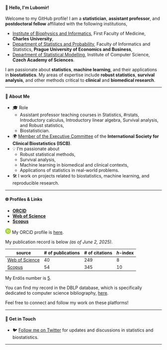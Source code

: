 #### 👋 Hello, I'm Lubomír!

Welcome to my GitHub profile! I am a **statistician**, **assistant professor**, and **postdoctoral fellow** affiliated with the following institutions,

- [Institute of Biophysics and Informatics](https://is.cuni.cz/webapps/whois2/osoba/1121663932437885/?lang=en), First Faculty of Medicine, **Charles University**,
- [Department of Statistics and Probability](https://kstp.vse.cz/english/about-the-department/members-of-the-department/), Faculty of Informatics and Statistics, **Prague University of Economics and Business**,
- [Department of Statistical Modelling](https://www.cs.cas.cz/staff/stepanek/en), Institute of Computer Science, **Czech Academy of Sciences**.

I am passionate about **statistics**, **machine learning**, and their applications in **biostatistics**. My areas of expertise include **robust statistics**, **survival analysis**, and other methods critical to **clinical** and **biomedical research**.

---

#### 📜 **About Me**
- 🎓 Role
  - Assistant professor teaching courses in Statistics, #rstats, Introductory calculus, Introductory linear algebra, Survival analysis, and Robust statistics,
  - Biostatistician.
- 🌍 [Member of the Executive Committee](https://iscb.international/executive-committee/) of the **International Society for Clinical Biostatistics (ISCB)**.
- 💡 I’m passionate about
  - Robust statistical methods,
  - Survival analysis,
  - Machine learning in biomedical and clinical contexts,
  - Applications of statistics in real-world problems.
- 🛠️ I work on projects related to biostatistics, machine learning, and reproducible research.

---

#### 🌐 **Profiles & Links**
- [**ORCID**](https://orcid.org/0000-0002-8308-4304)  
- [**Web of Science**](https://www.webofscience.com/wos/author/record/3811145)  
- [**Scopus**](https://www.scopus.com/authid/detail.uri?authorId=57210897167) 

[<img src="https://raw.githubusercontent.com/LStepanek/orcid_logo/refs/heads/main/orcid_logo_white_background.png" width="18" height="18" />](https://orcid.org/0000-0002-8308-4304) My ORCiD profile is [here](https://orcid.org/0000-0002-8308-4304).  

My publication record is below *(as of June 2, 2025)*.

| source | # of publications | # of citations | *h*-index |
|--------|-------------------|----------------|---------|
| [Web of Science](https://www.webofscience.com/wos/author/record/3811145) | 40 | 249 | 8 |
| [Scopus](https://www.scopus.com/authid/detail.uri?authorId=57210897167) | 54 | 345 | 10 |

My Erdős number is [5](https://www.csauthors.net/distance/lubomir-stepanek/paul-erdos).

You can find my record in the DBLP database, which is specifically dedicated to computer science bibliography, [here](https://dblp.org/pid/206/3333.html).

Feel free to connect and follow my work on these platforms!

---


#### 🌟 **Get in Touch**
- 🐦 [Follow me on Twitter](https://x.com/lubomirstepanek) for updates and discussions in statistics and biostatistics.

---


<!-- ## Hi there 👋

**LStepanek/LStepanek** is a ✨ _special_ ✨ repository because its `README.md` (this file) appears on your GitHub profile.

Here are some ideas to get you started:

- 🔭 I’m currently working on ...
- 🌱 I’m currently learning ...
- 👯 I’m looking to collaborate on ...
- 🤔 I’m looking for help with ...
- 💬 Ask me about ...
- 📫 How to reach me: ...
- 😄 Pronouns: ...
- ⚡ Fun fact: ...
--> 
